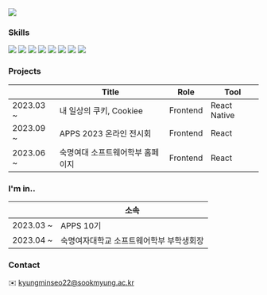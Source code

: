<img src="https://capsule-render.vercel.app/api?type=waving&color=0:b721ff,100:21d4fd&height=300&section=header&text=Hi!%20%20%20I'm%20Minseo&fontSize=50&&fontColor=FFFFFF" />

### Skills
<div>
  <img src="https://img.shields.io/badge/-Python-3776AB?style=flat&logo=Python&logoColor=white"/>
  <img src="https://img.shields.io/badge/-HTML-E34F26?style=flat&logo=HTML5&logoColor=white"/>
  <img src="https://img.shields.io/badge/-CSS-1572B6?style=flat&logo=CSS3&logoColor=white"/>
  <img src="https://img.shields.io/badge/-JavaScript-F7DF1E?style=flat&logo=JavaScript&logoColor=white"/>
  <img src="https://img.shields.io/badge/-React-61DAFB?style=flat&logo=React" />
  <img src="https://img.shields.io/badge/-ReactNative-61DAFB?style=flat&logo=React" />
  <img src="https://img.shields.io/badge/-Unity-000000?style=flat&logo=Unity" />
  <img src="https://img.shields.io/badge/-Figma-F24E1E?style=flat&logo=Figma" />
</div>

### Projects
|           | Title                            | Role     |Tool|
|-----------|----------------------------------|----------|--------|
| 2023.03 ~ | 내 일상의 쿠키, Cookiee          | Frontend |React Native|
| 2023.09 ~ | APPS 2023 온라인 전시회          | Frontend |React|
| 2023.06 ~ | 숙명여대 소프트웨어학부 홈페이지 | Frontend |React|

### I'm in..

|           | 소속                                     |
|-----------|------------------------------------------|
| 2023.03 ~ | APPS 10기                                |
| 2023.04 ~ | 숙명여자대학교 소프트웨어학부 부학생회장 |

### Contact
✉️ kyungminseo22@sookmyung.ac.kr 
